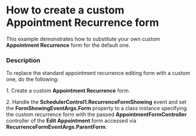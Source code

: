 # How to create a custom Appointment Recurrence form


<p>This example demonstrates how to substitute your own custom <strong>Appointment Recurrence</strong> form for the default one.</p>


<h3>Description</h3>

<p>To replace the standard appointment recurrence editing form with a custom one, do the following:</p><p>1. Create a custom <strong>Appointment Recurrence</strong> form.</p><p>2. Handle the <strong>SchedulerControl1.RecurrenceFormShowing</strong> event and set the <strong>FormShowingEventArgs.Form</strong> property to a class instance specifying the custom recurrence form with the passed <strong>AppointmentFormController</strong> controller of the <strong>Edit Appointment</strong> form accessed via <strong>RecurrenceFormEventArgs.ParentForm</strong>.</p>

<br/>


